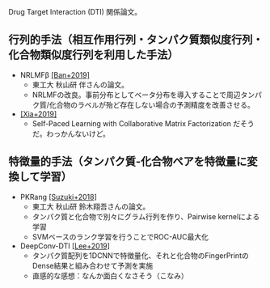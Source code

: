 Drug Target Interaction (DTI) 関係論文。

## 行列的手法（相互作用行列・タンパク質類似度行列・化合物類似度行列を利用した手法）
* NRLMFβ [[Ban+2019]](https://doi.org/10.1016/j.bbrep.2019.01.008)
  * 東工大 秋山研 伴さんの論文。
  * NRLMFの改良。事前分布としてベータ分布を導入することで周辺タンパク質/化合物のラベルが殆ど存在しない場合の予測精度を改善させる。
* [[Xia+2019]](https://pubs.acs.org/doi/10.1021/acs.jcim.9b00408)
  * Self-Paced Learning with Collaborative Matrix Factorization だそうだ。わっかんないけど。

## 特徴量的手法（タンパク質-化合物ペアを特徴量に変換して学習）
* PKRang [[Suzuki+2018]](https://link.springer.com/article/10.1007%2Fs10015-017-0416-8)
  * 東工大 秋山研 鈴木翔吾さんの論文。
  * タンパク質と化合物で別々にグラム行列を作り、Pairwise kernelによる学習
  * SVMベースのランク学習を行うことでROC-AUC最大化
* DeepConv-DTI [[Lee+2019]](https://doi.org/10.1371/journal.pcbi.1007129)
  * タンパク質配列を1DCNNで特徴量化、それと化合物のFingerPrintのDense結果と組み合わせて予測を実施
  * 直感的な感想：なんか面白くなさそう（こなみ）
